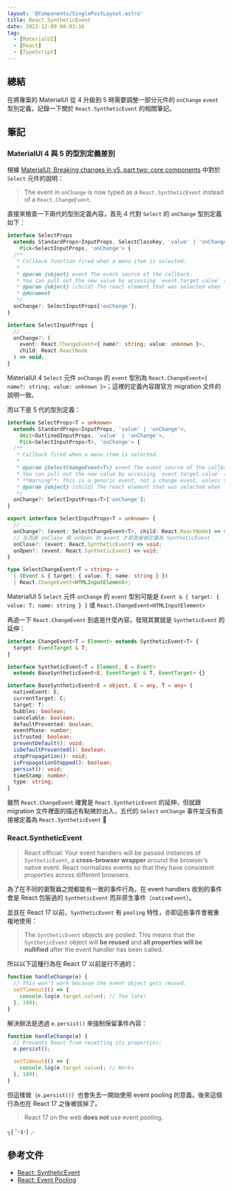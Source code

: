 ```yaml
---
layout: '@Components/SinglePostLayout.astro'
title: React.SyntheticEvent
date: 2022-12-09 08:03:16
tag:
  - [MaterialUI]
  - [React]
  - [TypeScript]
---
```


## 總結

在將專案的 MaterialUI 從 4 升級到 5 時需要調整一部分元件的 `onChange` `event` 型別定義，記錄一下關於 `React.SyntheticEvent` 的相關筆記。

## 筆記

### MaterialUI 4 與 5 的型別定義差別

根據 [MaterialUI: Breaking changes in v5, part two: core components](https://mui.com/material-ui/migration/v5-component-changes/#update-event-type-typescript-3) 中對於 `Select` 元件的說明：

> The event in `onChange` is now typed as a `React.SyntheticEvent` instead of a `React.ChangeEvent`.

直接來檢查一下兩代的型別定義內容，首先 4 代對 `Select` 的 `onChange` 型別定義如下：

```ts
interface SelectProps
  extends StandardProps<InputProps, SelectClassKey, 'value' | 'onChange'>,
    Pick<SelectInputProps, 'onChange'> {
  /**
   * Callback function fired when a menu item is selected.
   *
   * @param {object} event The event source of the callback.
   * You can pull out the new value by accessing `event.target.value` (any).
   * @param {object} [child] The react element that was selected when `native` is `false` (default).
   * @document
   */
  onChange?: SelectInputProps['onChange'];
}

interface SelectInputProps {
  // ...
  onChange?: (
    event: React.ChangeEvent<{ name?: string; value: unknown }>,
    child: React.ReactNode
  ) => void;
}
```

MaterialUI 4 `Select` 元件 `onChange` 的 `event` 型別為 `React.ChangeEvent<{ name?: string; value: unknown }>`；這裡的定義內容跟官方 migration 文件的說明一致。

而以下是 5 代的型別定義：

```ts
interface SelectProps<T = unknown>
  extends StandardProps<InputProps, 'value' | 'onChange'>,
    Omit<OutlinedInputProps, 'value' | 'onChange'>,
    Pick<SelectInputProps<T>, 'onChange'> {
  /**
   * Callback fired when a menu item is selected.
   *
   * @param {SelectChangeEvent<T>} event The event source of the callback.
   * You can pull out the new value by accessing `event.target.value` (any).
   * **Warning**: This is a generic event, not a change event, unless the change event is caused by browser autofill.
   * @param {object} [child] The react element that was selected when `native` is `false` (default).
   */
  onChange?: SelectInputProps<T>['onChange'];
}

export interface SelectInputProps<T = unknown> {
  // ...
  onChange?: (event: SelectChangeEvent<T>, child: React.ReactNode) => void;
  // 反而是 onClose 與 onOpen 的 event 才是直接被定義為 SyntheticEvent
  onClose?: (event: React.SyntheticEvent) => void;
  onOpen?: (event: React.SyntheticEvent) => void;
}

type SelectChangeEvent<T = string> =
  | (Event & { target: { value: T; name: string } })
  | React.ChangeEvent<HTMLInputElement>;
```

MaterialUI 5 `Select` 元件 `onChange` 的 `event` 型別可能是 `Event & { target: { value: T; name: string } }` 或 `React.ChangeEvent<HTMLInputElement>`

再追一下 `React.ChangeEvent` 到底是什麼內容，發現其實就是 `SyntheticEvent` 的延伸：

```ts
interface ChangeEvent<T = Element> extends SyntheticEvent<T> {
  target: EventTarget & T;
}

interface SyntheticEvent<T = Element, E = Event>
  extends BaseSyntheticEvent<E, EventTarget & T, EventTarget> {}

interface BaseSyntheticEvent<E = object, C = any, T = any> {
  nativeEvent: E;
  currentTarget: C;
  target: T;
  bubbles: boolean;
  cancelable: boolean;
  defaultPrevented: boolean;
  eventPhase: number;
  isTrusted: boolean;
  preventDefault(): void;
  isDefaultPrevented(): boolean;
  stopPropagation(): void;
  isPropagationStopped(): boolean;
  persist(): void;
  timeStamp: number;
  type: string;
}
```

雖然 `React.ChangeEvent` 確實是 `React.SyntheticEvent` 的延伸，但就跟 migration 文件裡面的描述有點微妙出入，五代的 `Select` `onChange` 事件並沒有直接被定義為 `React.SyntheticEvent` 🤔

### React.SyntheticEvent

> React official: Your event handlers will be passed instances of `SyntheticEvent`, a **cross-browser wrapper** around the browser’s native event. React normalizes events so that they have consistent properties across different browsers.

為了在不同的瀏覽器之間都能有一致的事件行為，在 event handlers 收到的事件會是 React 包裝過的 `SyntheticEvent` 而非原生事件（`nativeEvent`）。

並且在 React 17 以前，`SyntheticEvent` 有 `pooling` 特性，亦即這些事件會被重複地使用：

> The `SyntheticEvent` objects are pooled. This means that the `SyntheticEvent` object will **be reused** and **all properties will be nullified** after the event handler has been called.

所以以下這種行為在 React 17 以前是行不通的：

```ts
function handleChange(e) {
  // This won't work because the event object gets reused.
  setTimeout(() => {
    console.log(e.target.value); // Too late!
  }, 100);
}
```

解決辦法是透過 `e.persist()` 來強制保留事件內容：

```ts
function handleChange(e) {
  // Prevents React from resetting its properties:
  e.persist();

  setTimeout(() => {
    console.log(e.target.value); // Works
  }, 100);
}
```

但這樣做（`e.persist()`）也會失去一開始使用 event pooling 的意義。後來這個行為也在 React 17 之後被拔掉了。

> React 17 on the web **does not** use event pooling.

╮( ˘･з･)╭

## 參考文件

- [React: SyntheticEvent](https://reactjs.org/docs/events.html)
- [React: Event Pooling](https://reactjs.org/docs/legacy-event-pooling.html)
